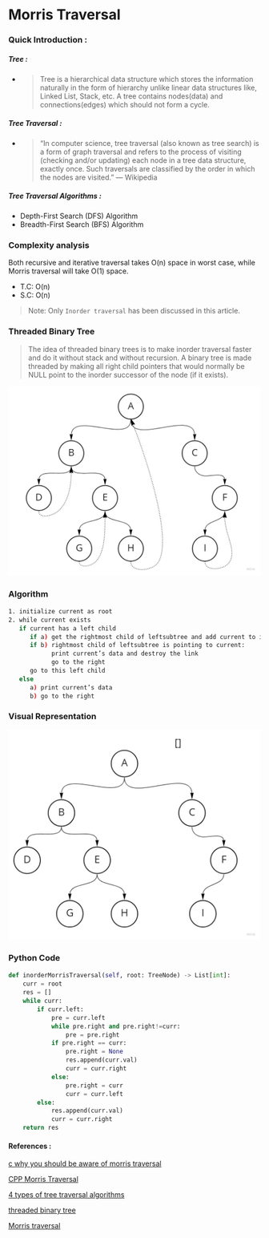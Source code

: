 # Morris Traversal
### Quick Introduction :
##### Tree :
- > Tree is a hierarchical data structure which stores the information naturally in the form of hierarchy unlike linear data structures like, Linked List, Stack, etc. A tree contains nodes(data) and connections(edges) which should not form a cycle.
##### Tree Traversal :
- > “In computer science, tree traversal (also known as tree search) is a form of graph traversal and refers to the process of visiting (checking and/or updating) each node in a tree data structure, exactly once. Such traversals are classified by the order in which the nodes are visited.” — Wikipedia

##### Tree Traversal Algorithms :

- Depth-First Search (DFS) Algorithm
- Breadth-First Search (BFS) Algorithm


### Complexity analysis

Both recursive and iterative traversal takes O(n) space in worst case, while Morris traversal will take O(1) space.
- T.C: O(n)
- S.C: O(n)

> Note: Only `Inorder traversal` has been discussed in this article.

### Threaded Binary Tree 
> The idea of threaded binary trees is to make inorder traversal faster and do it without stack and without recursion. A binary tree is made threaded by making all right child pointers that would normally be NULL point to the inorder successor of the node (if it exists).

<p align="center">
<img src="https://github.com/ll-ysh-ll/Morris-Traversal-post/blob/master/Threaded%20Binary%20Tree.jpg"  width="575">
</p>

### Algorithm 

```sh
1. initialize current as root 
2. while current exists
   if current has a left child
      if a) get the rightmost child of leftsubtree and add current to its right
      if b) rightmost child of leftsubtree is pointing to current:
            print current’s data and destroy the link
            go to the right
      go to this left child
   else
      a) print current’s data
      b) go to the right
```

### Visual Representation 
<p align="center">
<img src="https://github.com/ll-ysh-ll/Morris-Traversal-post/blob/master/Morris_Traversal_gif.gif" width="575"/>
</p>

### Python Code 

```python 
def inorderMorrisTraversal(self, root: TreeNode) -> List[int]:
    curr = root
    res = []
    while curr:
        if curr.left:
            pre = curr.left
            while pre.right and pre.right!=curr:
                pre = pre.right
            if pre.right == curr:
                pre.right = None
                res.append(curr.val)
                curr = curr.right
            else:
                pre.right = curr
                curr = curr.left
        else:
            res.append(curr.val)
            curr = curr.right
    return res
```

#### References :

[c why you should be aware of morris traversal](https://leetcode.com/problems/binary-tree-inorder-traversal/discuss/2153281/c-why-you-should-be-aware-of-morris-traversal)

[CPP Morris Traversal](https://leetcode.com/problems/binary-tree-inorder-traversal/discuss/148939/CPP-Morris-Traversal)

[4 types of tree traversal algorithms](https://towardsdatascience.com/4-types-of-tree-traversal-algorithms-d56328450846)

[threaded binary tree](https://www.geeksforgeeks.org/threaded-binary-tree/)

[Morris traversal](https://leetcode.com/problems/binary-tree-inorder-traversal/discuss/706892/Python%3A-Morris-traversal)

